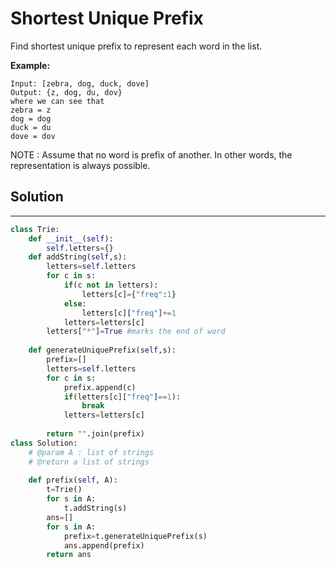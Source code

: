 <h1>Shortest Unique Prefix</h1>

<p>
Find shortest unique prefix to represent each word in the list.

<b>Example:</b>

    Input: [zebra, dog, duck, dove]
    Output: {z, dog, du, dov}
    where we can see that
    zebra = z
    dog = dog
    duck = du
    dove = dov

NOTE : Assume that no word is prefix of another. In other words, the representation is always possible. 
</p>

<h2>Solution</h2>

***

```python
class Trie:
    def __init__(self):
        self.letters={}
    def addString(self,s):
        letters=self.letters
        for c in s:
            if(c not in letters):
                letters[c]={"freq":1}
            else:
                letters[c]["freq"]+=1
            letters=letters[c]
        letters["*"]=True #marks the end of word
        
    def generateUniquePrefix(self,s):
        prefix=[]
        letters=self.letters
        for c in s:
            prefix.append(c)
            if(letters[c]["freq"]==1):
                break
            letters=letters[c]
            
        return "".join(prefix)
class Solution:
    # @param A : list of strings
    # @return a list of strings
    
    def prefix(self, A):
        t=Trie()
        for s in A:
            t.addString(s)
        ans=[]
        for s in A:
            prefix=t.generateUniquePrefix(s)
            ans.append(prefix)
        return ans
```